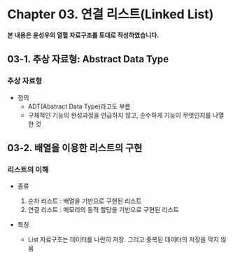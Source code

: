 # Chapter 03. 연결 리스트(Linked List)

**본 내용은 윤성우의 열혈 자료구조를 토대로 작성하였습니다.**


## 03-1. 추상 자료형: Abstract Data Type

### 추상 자료형

* 정의
  * ADT(Abstract Data Type)라고도 부름
  * 구체적인 기능의 완성과정을 언급하지 않고, 순수하게 기능이 무엇인지를 나열한 것


## 03-2. 배열을 이용한 리스트의 구현

### 리스트의 이해

* 종류
  1. 순차 리스트 : 배열을 기반으로 구현된 리스트
  2. 연결 리스트 : 메모리의 동적 할당을 기반으로 구현된 리스트

* 특징
  * List 자료구조는 데이터를 나란히 저장. 그리고 중복된 데이터의 저장을 막지 않음


